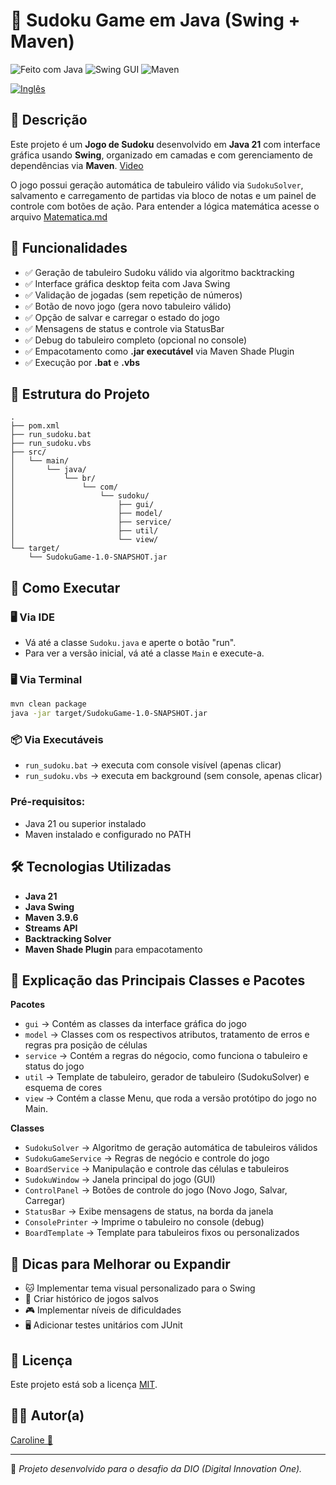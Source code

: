 
# 🧩 Sudoku Game em Java (Swing + Maven)

![Feito com Java](https://img.shields.io/badge/Feito%20com-Java-orange?style=for-the-badge&logo=java)
![Swing GUI](https://img.shields.io/badge/Swing-Interface%20Gr%C3%A1fica-blueviolet?style=for-the-badge)
![Maven](https://img.shields.io/badge/Maven-Build%20Tool-important?style=for-the-badge&logo=apachemaven)

<a href="https://github.com/Caroline-Teixeira/sudoku_game/blob/main/README_ENG.md"><img src="https://raw.githubusercontent.com/yammadev/flag-icons/refs/heads/master/png/US%402x.png" alt="Inglês" ></a>

## 📖 Descrição

Este projeto é um **Jogo de Sudoku** desenvolvido em **Java 21** com interface gráfica usando **Swing**, organizado em camadas e com gerenciamento de dependências via **Maven**.
<a href="https://www.linkedin.com/posts/caroline-francieli-teixeira-05a56b266_java-swing-maven-activity-7349500214354837504-9pHx?utm_source=share&utm_medium=member_desktop&rcm=ACoAAEE5DIYBUFEM9BE7AK3ObchKODr8J0Slyrc">Video</a>

O jogo possui geração automática de tabuleiro válido via `SudokuSolver`, salvamento e carregamento de partidas via bloco de notas e um painel de controle com botões de ação.
Para entender a lógica matemática acesse o arquivo 
<a href="https://github.com/Caroline-Teixeira/sudoku_game/blob/main/Matematica.md">Matematica.md</a>


## 🎯 Funcionalidades

- ✅ Geração de tabuleiro Sudoku válido via algoritmo backtracking
- ✅ Interface gráfica desktop feita com Java Swing
- ✅ Validação de jogadas (sem repetição de números)
- ✅ Botão de novo jogo (gera novo tabuleiro válido)
- ✅ Opção de salvar e carregar o estado do jogo
- ✅ Mensagens de status e controle via StatusBar
- ✅ Debug do tabuleiro completo (opcional no console)
- ✅ Empacotamento como **.jar executável** via Maven Shade Plugin
- ✅ Execução por **.bat** e **.vbs**

## 📂 Estrutura do Projeto

```
.
├── pom.xml
├── run_sudoku.bat
├── run_sudoku.vbs
├── src/
│   └── main/
│       └── java/
│           └── br/
│               └── com/
│                   └── sudoku/
│                       ├── gui/
│                       ├── model/
│                       ├── service/
│                       ├── util/
│                       └── view/
└── target/
    └── SudokuGame-1.0-SNAPSHOT.jar
```

## 🚀 Como Executar

### 🖥️ Via IDE
- Vá até a classe `Sudoku.java` e aperte o botão "run".
- Para ver a versão inicial, vá até a classe `Main` e execute-a.


### 🖥️ Via Terminal

```bash
mvn clean package
java -jar target/SudokuGame-1.0-SNAPSHOT.jar
```

### 📦 Via Executáveis

- `run_sudoku.bat` → executa com console visível (apenas clicar)
- `run_sudoku.vbs` → executa em background (sem console, apenas clicar)

### Pré-requisitos:
- Java 21 ou superior instalado
- Maven instalado e configurado no PATH

## 🛠️ Tecnologias Utilizadas

- **Java 21**
- **Java Swing**
- **Maven 3.9.6**
- **Streams API**
- **Backtracking Solver**
- **Maven Shade Plugin** para empacotamento

## 📖 Explicação das Principais Classes e Pacotes

**Pacotes**
- `gui` → Contém as classes da interface gráfica do jogo
- `model` → Classes com os respectivos atributos, tratamento de erros e regras pra posição de células
- `service` → Contém a regras do négocio, como funciona o tabuleiro e status do jogo
- `util` → Template de tabuleiro, gerador de tabuleiro (SudokuSolver) e esquema de cores
- `view` → Contém a classe Menu, que roda a versão protótipo do jogo no Main.


**Classes**
- `SudokuSolver` → Algoritmo de geração automática de tabuleiros válidos
- `SudokuGameService` → Regras de negócio e controle do jogo
- `BoardService` → Manipulação e controle das células e tabuleiros
- `SudokuWindow` → Janela principal do jogo (GUI)
- `ControlPanel` → Botões de controle do jogo (Novo Jogo, Salvar, Carregar)
- `StatusBar` → Exibe mensagens de status, na borda da janela
- `ConsolePrinter` → Imprime o tabuleiro no console (debug)
- `BoardTemplate` → Template para tabuleiros fixos ou personalizados

## 📌 Dicas para Melhorar ou Expandir

- 🐱 Implementar tema visual personalizado para o Swing
- 💾 Criar histórico de jogos salvos
- 🎮 Implementar níveis de dificuldades
- 🖥️ Adicionar testes unitários com JUnit

## 📄 Licença

Este projeto está sob a licença [MIT](LICENSE).

## 👩‍💻 Autor(a)

<a href="https://github.com/Caroline-Teixeira">Caroline 💙</a>

---

📌 *Projeto desenvolvido para o desafio da DIO (Digital Innovation One).*
